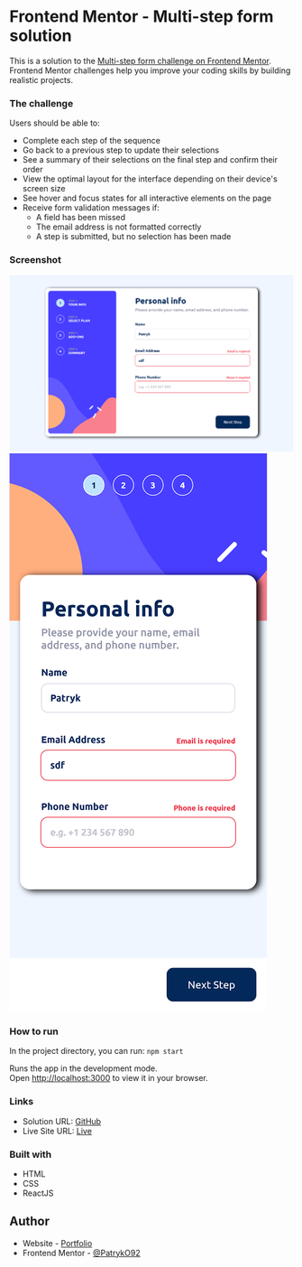# Frontend Mentor - Multi-step form solution

This is a solution to the [Multi-step form challenge on Frontend Mentor](https://www.frontendmentor.io/challenges/multistep-form-YVAnSdqQBJ). Frontend Mentor challenges help you improve your coding skills by building realistic projects.

### The challenge

Users should be able to:

- Complete each step of the sequence
- Go back to a previous step to update their selections
- See a summary of their selections on the final step and confirm their order
- View the optimal layout for the interface depending on their device's screen size
- See hover and focus states for all interactive elements on the page
- Receive form validation messages if:
  - A field has been missed
  - The email address is not formatted correctly
  - A step is submitted, but no selection has been made

### Screenshot

![](./readme/screen-shot-desktop.png)
![](./readme/screen-shot-mobile.png)

### How to run

In the project directory, you can run:
`npm start`

Runs the app in the development mode.\
Open [http://localhost:3000](http://localhost:3000) to view it in your browser.

### Links

- Solution URL: [GitHub](https://github.com/PatrykO92/multi-step-form-FrontendMentor-challenge)
- Live Site URL: [Live](https://frontend-mentor-multi-step-form.netlify.app/)

### Built with

- HTML
- CSS
- ReactJS

## Author

- Website - [Portfolio](https://patrykorlowski.netlify.app/)
- Frontend Mentor - [@PatrykO92](https://www.frontendmentor.io/profile/PatrykO92)

